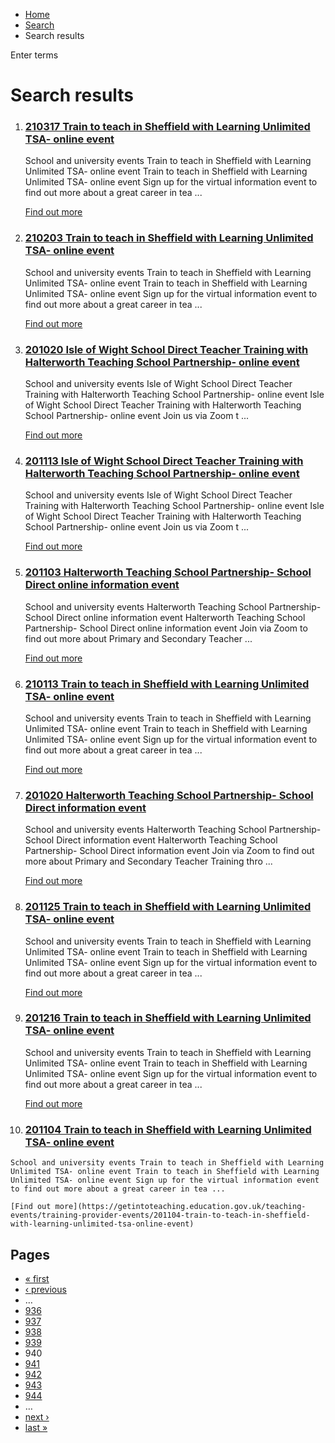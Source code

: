 *   [Home](/)
*   [Search](/search)
*   Search results

Enter terms 

Search results
==============

1.  ### [210317 Train to teach in Sheffield with Learning Unlimited TSA- online event](https://getintoteaching.education.gov.uk/teaching-events/training-provider-events/210317-train-to-teach-in-sheffield-with-learning-unlimited-tsa-online-event)
    
    School and university events Train to teach in Sheffield with Learning Unlimited TSA- online event Train to teach in Sheffield with Learning Unlimited TSA- online event Sign up for the virtual information event to find out more about a great career in tea ...
    
    [Find out more](https://getintoteaching.education.gov.uk/teaching-events/training-provider-events/210317-train-to-teach-in-sheffield-with-learning-unlimited-tsa-online-event)
    
2.  ### [210203 Train to teach in Sheffield with Learning Unlimited TSA- online event](https://getintoteaching.education.gov.uk/teaching-events/training-provider-events/210203-train-to-teach-in-sheffield-with-learning-unlimited-tsa-online-event)
    
    School and university events Train to teach in Sheffield with Learning Unlimited TSA- online event Train to teach in Sheffield with Learning Unlimited TSA- online event Sign up for the virtual information event to find out more about a great career in tea ...
    
    [Find out more](https://getintoteaching.education.gov.uk/teaching-events/training-provider-events/210203-train-to-teach-in-sheffield-with-learning-unlimited-tsa-online-event)
    
3.  ### [201020 Isle of Wight School Direct Teacher Training with Halterworth Teaching School Partnership- online event](https://getintoteaching.education.gov.uk/teaching-events/training-provider-events/201020-isle-of-wight-school-direct-teacher-training-with-halterworth-teaching-school-partnership)
    
    School and university events Isle of Wight School Direct Teacher Training with Halterworth Teaching School Partnership- online event Isle of Wight School Direct Teacher Training with Halterworth Teaching School Partnership- online event Join us via Zoom t ...
    
    [Find out more](https://getintoteaching.education.gov.uk/teaching-events/training-provider-events/201020-isle-of-wight-school-direct-teacher-training-with-halterworth-teaching-school-partnership)
    
4.  ### [201113 Isle of Wight School Direct Teacher Training with Halterworth Teaching School Partnership- online event](https://getintoteaching.education.gov.uk/teaching-events/training-provider-events/201113-isle-of-wight-school-direct-teacher-training-with-halterworth-teaching-school-partnership)
    
    School and university events Isle of Wight School Direct Teacher Training with Halterworth Teaching School Partnership- online event Isle of Wight School Direct Teacher Training with Halterworth Teaching School Partnership- online event Join us via Zoom t ...
    
    [Find out more](https://getintoteaching.education.gov.uk/teaching-events/training-provider-events/201113-isle-of-wight-school-direct-teacher-training-with-halterworth-teaching-school-partnership)
    
5.  ### [201103 Halterworth Teaching School Partnership- School Direct online information event](https://getintoteaching.education.gov.uk/teaching-events/training-provider-events/201103-halterworth-teaching-school-partnership-school-direct-online-information-event)
    
    School and university events Halterworth Teaching School Partnership- School Direct online information event Halterworth Teaching School Partnership- School Direct online information event Join via Zoom to find out more about Primary and Secondary Teacher ...
    
    [Find out more](https://getintoteaching.education.gov.uk/teaching-events/training-provider-events/201103-halterworth-teaching-school-partnership-school-direct-online-information-event)
    
6.  ### [210113 Train to teach in Sheffield with Learning Unlimited TSA- online event](https://getintoteaching.education.gov.uk/teaching-events/training-provider-events/210113-train-to-teach-in-sheffield-with-learning-unlimited-tsa-online-event)
    
    School and university events Train to teach in Sheffield with Learning Unlimited TSA- online event Train to teach in Sheffield with Learning Unlimited TSA- online event Sign up for the virtual information event to find out more about a great career in tea ...
    
    [Find out more](https://getintoteaching.education.gov.uk/teaching-events/training-provider-events/210113-train-to-teach-in-sheffield-with-learning-unlimited-tsa-online-event)
    
7.  ### [201020 Halterworth Teaching School Partnership- School Direct information event](https://getintoteaching.education.gov.uk/teaching-events/training-provider-events/201020-halterworth-teaching-school-partnership-school-direct-information-event)
    
    School and university events Halterworth Teaching School Partnership- School Direct information event Halterworth Teaching School Partnership- School Direct information event Join via Zoom to find out more about Primary and Secondary Teacher Training thro ...
    
    [Find out more](https://getintoteaching.education.gov.uk/teaching-events/training-provider-events/201020-halterworth-teaching-school-partnership-school-direct-information-event)
    
8.  ### [201125 Train to teach in Sheffield with Learning Unlimited TSA- online event](https://getintoteaching.education.gov.uk/teaching-events/training-provider-events/201125-train-to-teach-in-sheffield-with-learning-unlimited-tsa-online-event)
    
    School and university events Train to teach in Sheffield with Learning Unlimited TSA- online event Train to teach in Sheffield with Learning Unlimited TSA- online event Sign up for the virtual information event to find out more about a great career in tea ...
    
    [Find out more](https://getintoteaching.education.gov.uk/teaching-events/training-provider-events/201125-train-to-teach-in-sheffield-with-learning-unlimited-tsa-online-event)
    
9.  ### [201216 Train to teach in Sheffield with Learning Unlimited TSA- online event](https://getintoteaching.education.gov.uk/teaching-events/training-provider-events/201216-train-to-teach-in-sheffield-with-learning-unlimited-tsa-online-event)
    
    School and university events Train to teach in Sheffield with Learning Unlimited TSA- online event Train to teach in Sheffield with Learning Unlimited TSA- online event Sign up for the virtual information event to find out more about a great career in tea ...
    
    [Find out more](https://getintoteaching.education.gov.uk/teaching-events/training-provider-events/201216-train-to-teach-in-sheffield-with-learning-unlimited-tsa-online-event)
    
10.  ### [201104 Train to teach in Sheffield with Learning Unlimited TSA- online event](https://getintoteaching.education.gov.uk/teaching-events/training-provider-events/201104-train-to-teach-in-sheffield-with-learning-unlimited-tsa-online-event)
    
    School and university events Train to teach in Sheffield with Learning Unlimited TSA- online event Train to teach in Sheffield with Learning Unlimited TSA- online event Sign up for the virtual information event to find out more about a great career in tea ...
    
    [Find out more](https://getintoteaching.education.gov.uk/teaching-events/training-provider-events/201104-train-to-teach-in-sheffield-with-learning-unlimited-tsa-online-event)
    

Pages
-----

*   [« first](/search/site "Go to first page")
*   [‹ previous](/search/site?page=938 "Go to previous page")
*   …
*   [936](/search/site?page=935 "Go to page 936")
*   [937](/search/site?page=936 "Go to page 937")
*   [938](/search/site?page=937 "Go to page 938")
*   [939](/search/site?page=938 "Go to page 939")
*   940
*   [941](/search/site?page=940 "Go to page 941")
*   [942](/search/site?page=941 "Go to page 942")
*   [943](/search/site?page=942 "Go to page 943")
*   [944](/search/site?page=943 "Go to page 944")
*   …
*   [next ›](/search/site?page=940 "Go to next page")
*   [last »](/search/site?page=1032 "Go to last page")